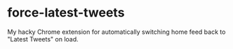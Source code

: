 # force-latest-tweets
My hacky Chrome extension for automatically switching home feed back to "Latest Tweets" on load.
